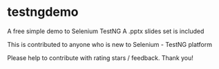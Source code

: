 # testngdemo
A free simple demo to Selenium TestNG
A .pptx slides set is included

This is contributed to anyone who is new to Selenium - TestNG platform

Please help to contribute with rating stars / feedback. Thank you!
